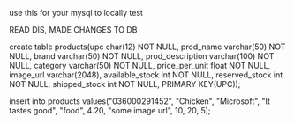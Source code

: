 use this for your mysql to locally test

READ DIS, MADE CHANGES TO DB

create table products(upc char(12) NOT NULL, prod_name varchar(50) NOT NULL, brand varchar(50) NOT NULL, prod_description varchar(100) NOT NULL, category varchar(50) NOT NULL, price_per_unit float NOT
NULL, image_url varchar(2048), available_stock int NOT NULL, reserved_stock int NOT NULL, shipped_stock
int NOT NULL, PRIMARY KEY(UPC));



insert into products values("036000291452", "Chicken", "Microsoft", "It tastes good", "food", 4.20, "some image url", 10, 20, 5);
